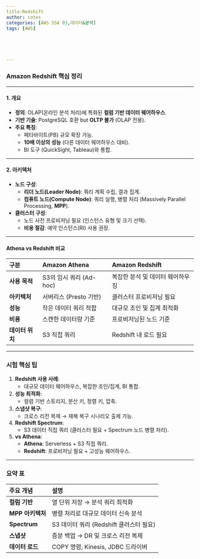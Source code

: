 ```yaml
---
title:Redshift
author: cotes   
categories: [AWS SSA 03,데이터&분석]
tags: [AWS]





---
```


### Amazon Redshift 핵심 정리

------

#### **1. 개요**

- **정의**: OLAP(온라인 분석 처리)에 특화된 **컬럼 기반 데이터 웨어하우스**.
- **기반 기술**: PostgreSQL 호환 but **OLTP 불가** (OLAP 전용).
- **주요 특징**:
  - 페타바이트(PB) 규모 확장 가능.
  - **10배 이상의 성능** (다른 데이터 웨어하우스 대비).
  - BI 도구 (QuickSight, Tableau)와 통합.

------

#### **2. 아키텍처**

- **노드 구성**:
  - **리더 노드(Leader Node)**: 쿼리 계획 수립, 결과 집계.
  - **컴퓨트 노드(Compute Node)**: 쿼리 실행, 병렬 처리 (Massively Parallel Processing, **MPP**).
- **클러스터 구성**:
  - 노드 사전 프로비저닝 필요 (인스턴스 유형 및 크기 선택).
  - **비용 절감**: 예약 인스턴스(RI) 사용 권장.

------

#### **Athena vs Redshift 비교**

| **구분**        | **Amazon Athena**       | **Amazon Redshift**              |
| :-------------- | :---------------------- | :------------------------------- |
| **사용 목적**   | S3의 임시 쿼리 (Ad-hoc) | 복잡한 분석 및 데이터 웨어하우징 |
| **아키텍처**    | 서버리스 (Presto 기반)  | 클러스터 프로비저닝 필요         |
| **성능**        | 작은 데이터 쿼리 적합   | 대규모 조인 및 집계 최적화       |
| **비용**        | 스캔한 데이터량 기준    | 프로비저닝된 노드 기준           |
| **데이터 위치** | S3 직접 쿼리            | Redshift 내 로드 필요            |

------

### **시험 핵심 팁**

1. **Redshift 사용 사례**:
   - 대규모 데이터 웨어하우스, 복잡한 조인/집계, BI 통합.
2. **성능 최적화**:
   - 컬럼 기반 스토리지, 분산 키, 정렬 키, 압축.
3. **스냅샷 복구**:
   - 크로스 리전 복제 → 재해 복구 시나리오 출제 가능.
4. **Redshift Spectrum**:
   - S3 데이터 직접 쿼리 (클러스터 필요 + Spectrum 노드 병렬 처리).
5. **vs Athena**:
   - **Athena**: Serverless + S3 직접 쿼리.
   - **Redshift**: 프로비저닝 필요 + 고성능 웨어하우스.

------

### 요약 표

| **주요 개념**    | **설명**                                |
| :--------------- | :-------------------------------------- |
| **컬럼 기반**    | 열 단위 저장 → 분석 쿼리 최적화         |
| **MPP 아키텍처** | 병렬 처리로 대규모 데이터 신속 분석     |
| **Spectrum**     | S3 데이터 쿼리 (Redshift 클러스터 필요) |
| **스냅샷**       | 증분 백업 → DR 및 크로스 리전 복제      |
| **데이터 로드**  | COPY 명령, Kinesis, JDBC 드라이버       |

